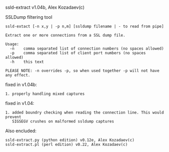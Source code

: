 ssld-extract v1.04b, Alex Kozadaev(c)

SSLDump filtering tool

    ssld-extact [-n x,y | -p n,m] [ssldump filename | - to read from pipe]

    Extract one or more connections from a SSL dump file.

    Usage:
      -n    comma separated list of connection numbers (no spaces allowed)
      -p    comma separated list of client port numbers (no spaces allowed)
      -h    this text

    PLEASE NOTE: -n overrides -p, so when used together -p will not have any effect.

fixed in v1.04b:

    1. properly handling mixed captures 

fixed in v1.04:

    1. added boundry checking when reading the connection line. This would prevent 
       SIGSEGV crushes on malformed ssldump captures


Also encluded:

    ssld-extract.py (python edition) v0.12e, Alex Kozadaev(c)
    ssld-extract.pl (perl edition) v0.22, Alex Kozadaev(c)

